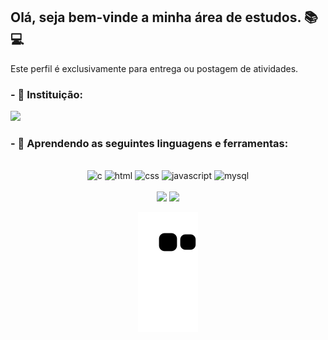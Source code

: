 ## Olá, seja bem-vinde a minha área de estudos. 📚💻


Este perfil é exclusivamente para entrega ou postagem de atividades.
<h3>- 🏫 Instituição:</h3>
<p align=""><a href="https://portal.ifsuldeminas.edu.br/" target="_blank"><img height="80em" src="https://cdn.discordapp.com/attachments/911689024656273428/1008830916044521563/logo_if.png"></a> </p>


<h3>- 🌱 Aprendendo as seguintes linguagens e ferramentas:</h3>
  <div align="center" style="display: inline_block"><br>
    <img height="50cm" alt="c" src="https://cdn.jsdelivr.net/gh/devicons/devicon/icons/c/c-original.svg">
    <img height="50cm" alt="html" src="https://cdn.jsdelivr.net/gh/devicons/devicon/icons/html5/html5-original.svg">
    <img height="50cm" alt="css" src="https://cdn.jsdelivr.net/gh/devicons/devicon/icons/css3/css3-original.svg">
    <img height="50cm" alt="javascript" src="https://cdn.jsdelivr.net/gh/devicons/devicon/icons/javascript/javascript-original.svg">
    <img height="50cm" alt="mysql" src="https://cdn.jsdelivr.net/gh/devicons/devicon/icons/mysql/mysql-original.svg">
  </div>
<br>

<div align="center">
  <img height="145em" src="https://github-readme-stats.vercel.app/api?username=1940039&show_icons=true&theme=react&include_all_commits=true&count_private=true"/>
  <img height="145em" src="https://github-readme-stats.vercel.app/api/top-langs/?username=1940039&layout=compact&langs_count=7&theme=react"/>

  ![Snake animation](https://github.com/1940039/1940039/blob/output/github-contribution-grid-snake.svg)

</div>
<!--
<h3>- 🤔 Como me encontrar:
